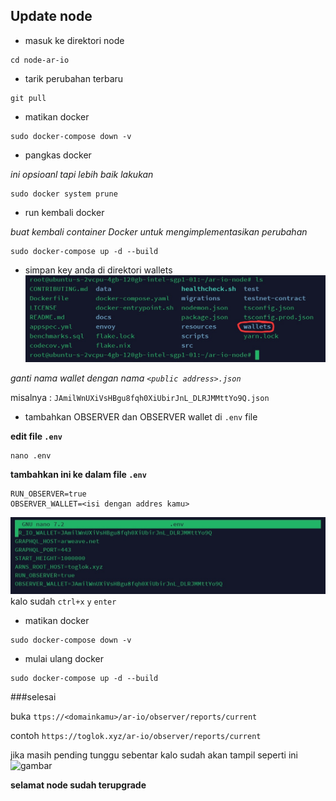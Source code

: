 ## Update node

* masuk ke direktori node
```
cd node-ar-io
```
* tarik perubahan terbaru
```
git pull
```
* matikan docker
```
sudo docker-compose down -v
```
* pangkas docker

*ini opsioanl tapi lebih baik lakukan*
```
sudo docker system prune
```
* run kembali docker

*buat kembali container Docker untuk mengimplementasikan perubahan*
```
sudo docker-compose up -d --build
```
* simpan key anda di direktori wallets
![gamba](gambar/2.jpg)

*ganti nama wallet dengan nama `<public address>.json`*

misalnya : `JAmilWnUXiVsHBgu8fqh0XiUbirJnL_DLRJMMttYo9Q.json`

* tambahkan OBSERVER dan OBSERVER wallet di `.env` file

**edit file `.env`**
```
nano .env
```

**tambahkan ini ke dalam file `.env`**
```
RUN_OBSERVER=true
OBSERVER_WALLET=<isi dengan addres kamu>
```
![gambar](gambar/3.jpg)
kalo sudah `ctrl+x` `y` `enter`

* matikan docker
```
sudo docker-compose down -v
```
* mulai ulang docker 
```
sudo docker-compose up -d --build
```
###selesai

buka ```ttps://<domainkamu>/ar-io/observer/reports/current```

contoh `https://toglok.xyz/ar-io/observer/reports/current`

jika masih pending tunggu sebentar
kalo sudah akan tampil seperti ini
![gambar](gambar/4.jp)

****selamat node sudah terupgrade****




